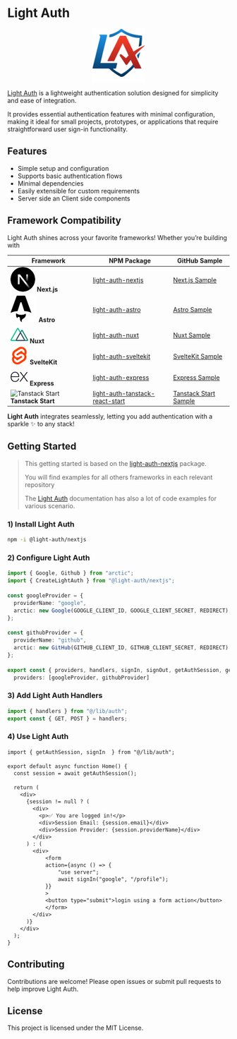 # Light Auth

<p align="center">
    <img src="https://github.com/lightauth/.github/blob/main/images/light-auth.svg" alt="Light Auth Logo" width="120"/>
</p>

[Light Auth](https://lightauth.github.io) is a lightweight authentication solution designed for simplicity and ease of integration.

It provides essential authentication features with minimal configuration, making it ideal for small projects, prototypes, or applications that require straightforward user sign-in functionality.

## Features

- Simple setup and configuration
- Supports basic authentication flows
- Minimal dependencies
- Easily extensible for custom requirements
- Server side an Client side components

## Framework Compatibility

Light Auth shines across your favorite frameworks! Whether you’re building with  

| Framework                                   | NPM Package                                                                 | GitHub Sample                                                                                 |
|-----------------------------------------------|-----------------------------------------------------------------------------|----------------------------------------------------------------------------------------------|
| ![NextJS](https://github.com/lightauth/.github/blob/main/images/nextjs.svg) **Next.js**   | [light-auth-nextjs](https://www.npmjs.com/package/@light-auth/nextjs)       | [Next.js Sample](https://github.com/lightauth/light-auth-nextjs-sample-one)           |
| ![Astro](https://github.com/lightauth/.github/blob/main/images/astro.svg) **Astro**       | [light-auth-astro](https://www.npmjs.com/package/@light-auth/astro)         | [Astro Sample](https://github.com/lightauth/light-auth-astro-sample-one)              |
| ![Nuxt](https://github.com/lightauth/.github/blob/main/images/nuxtjs.svg) **Nuxt**        | [light-auth-nuxt](https://www.npmjs.com/package/@light-auth/nuxt)           | [Nuxt Sample](https://github.com/lightauth/light-auth-nuxt-sample-one)                |
| ![SvelteKit](https://github.com/lightauth/.github/blob/main/images/sveltekit.svg) **SvelteKit** | [light-auth-sveltekit](https://www.npmjs.com/package/@light-auth/sveltekit) | [SvelteKit Sample](https://github.com/lightauth/light-auth-sveltekit-sample-one)      |
| ![Express](https://github.com/lightauth/.github/blob/main/images/express.svg) **Express** | [light-auth-express](https://www.npmjs.com/package/@light-auth/express)     | [Express Sample](https://github.com/lightauth/light-auth-express-sample-one)          |
| ![Tanstack Start](https://lightauth.github.io/tanstack.svg) **Tanstack Start** | [light-auth-tanstack-react-start](https://www.npmjs.com/package/@light-auth/tanstack-react-start)     | [Tanstack Start Sample](https://github.com/lightauth/light-auth-tanstack-react-start-sample-one)          |

**Light Auth** integrates seamlessly, letting you add authentication with a sparkle ✨ to any stack!

## Getting Started

> This getting started is based on the  [light-auth-nextjs](https://www.npmjs.com/package/@light-auth/nextjs) package.
>
> You will find examples for all others frameworks in each relevant repository
>
> The [Light Auth](https://lightauth.github.io) documentation has also a lot of code examples for various scenario.

### 1) Install Light Auth

``` sh
npm -i @light-auth/nextjs
```

### 2) Configure Light Auth

``` ts
import { Google, Github } from "arctic";
import { CreateLightAuth } from "@light-auth/nextjs";

const googleProvider = {
  providerName: "google",
  arctic: new Google(GOOGLE_CLIENT_ID, GOOGLE_CLIENT_SECRET, REDIRECT),
};

const githubProvider = {
  providerName: "github",
  arctic: new GitHub(GITHUB_CLIENT_ID, GITHUB_CLIENT_SECRET, REDIRECT)
};

export const { providers, handlers, signIn, signOut, getAuthSession, getUser } = CreateLightAuth({
  providers: [googleProvider, githubProvider]
```

### 3) Add Light Auth Handlers

``` ts
import { handlers } from "@/lib/auth";
export const { GET, POST } = handlers;
```

### 4) Use Light Auth

``` tsx
import { getAuthSession, signIn  } from "@/lib/auth";

export default async function Home() {
  const session = await getAuthSession();

  return (
    <div>
      {session != null ? (
        <div>
          <p>✅ You are logged in!</p>
          <div>Session Email: {session.email}</div>
          <div>Session Provider: {session.providerName}</div>
        </div>
      ) : (
        <div>
            <form
            action={async () => {
                "use server";
                await signIn("google", "/profile");
            }}
            >
            <button type="submit">login using a form action</button>
            </form>
        </div>
      )}
    </div>
  );
}
```

## Contributing

Contributions are welcome! Please open issues or submit pull requests to help improve Light Auth.

## License

This project is licensed under the MIT License.

